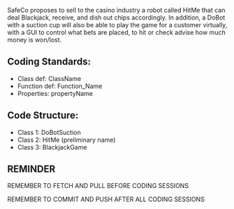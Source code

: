 SafeCo proposes to sell to the casino industry a robot called HitMe that can deal Blackjack, receive, and dish out chips accordingly. In addition, a DoBot with a suction cup will also be able to play the game for a customer virtually, with a GUI to control what bets are placed, to hit or check advise how much money is won/lost.


Coding Standards:
------------------------------------
* Class def: ClassName
* Function def: Function_Name
* Properties: propertyName


Code Structure:
------------------------------------
* Class 1: DoBotSuction
* Class 2: HitMe (preliminary name)
* Class 3: BlackjackGame


REMINDER
------------------------------------
REMEMBER TO FETCH AND PULL BEFORE CODING SESSIONS 

REMEMBER TO COMMIT AND PUSH AFTER ALL CODING SESSIONS
